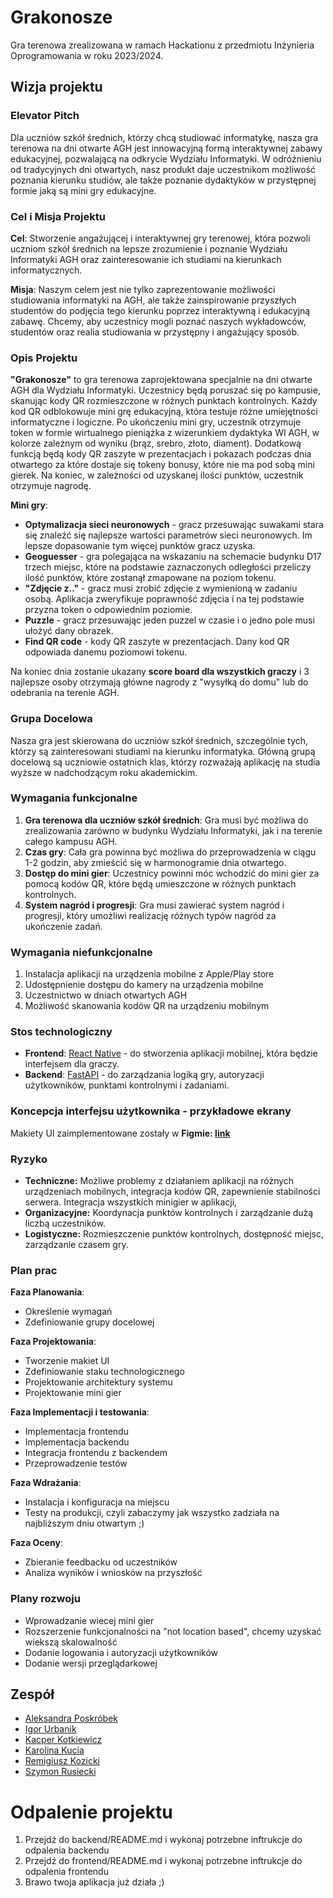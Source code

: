 # Grakonosze

Gra terenowa zrealizowana w ramach Hackationu z przedmiotu Inżynieria Oprogramowania w roku 2023/2024.

## Wizja projektu

### Elevator Pitch

Dla uczniów szkół średnich, którzy chcą studiować informatykę, nasza gra terenowa na dni otwarte AGH jest innowacyjną formą interaktywnej zabawy edukacyjnej, pozwalającą na odkrycie Wydziału Informatyki. W odróżnieniu od tradycyjnych dni otwartych, nasz produkt daje uczestnikom możliwość poznania kierunku studiów, ale także poznanie dydaktyków w przystępnej formie jaką są mini gry edukacyjne.

### Cel i Misja Projektu

**Cel**: Stworzenie angażującej i interaktywnej gry terenowej, która pozwoli uczniom szkół średnich na lepsze zrozumienie i poznanie Wydziału Informatyki AGH oraz zainteresowanie ich studiami na kierunkach informatycznych.

**Misja**: Naszym celem jest nie tylko zaprezentowanie możliwości studiowania informatyki na AGH, ale także zainspirowanie przyszłych studentów do podjęcia tego kierunku poprzez interaktywną i edukacyjną zabawę. Chcemy, aby uczestnicy mogli poznać naszych wykładowców, studentów oraz realia studiowania w przystępny i angażujący sposób.

### Opis Projektu

**"Grakonosze"** to gra terenowa zaprojektowana specjalnie na dni otwarte AGH dla Wydziału Informatyki.
Uczestnicy będą poruszać się po kampusie, skanując kody QR rozmieszczone w różnych punktach kontrolnych. Każdy kod QR odblokowuje mini grę edukacyjną, która testuje różne umiejętności informatyczne i logiczne. Po ukończeniu mini gry, uczestnik otrzymuje token w formie wirtualnego pieniążka z wizerunkiem dydaktyka WI AGH, w kolorze zależnym od wyniku (brąz, srebro, złoto, diament). Dodatkową funkcją będą kody QR zaszyte w prezentacjach i pokazach podczas dnia otwartego za które dostaje się tokeny bonusy, które nie ma pod sobą mini gierek. Na koniec, w zależności od uzyskanej ilości punktów, uczestnik otrzymuje nagrodę.

**Mini gry**:

- **Optymalizacja sieci neuronowych** - gracz przesuwając suwakami stara się znaleźć się najlepsze wartości parametrów sieci neuronowych. Im lepsze dopasowanie tym więcej punktów gracz uzyska.
- **Geoguesser** - gra polegająca na wskazaniu na schemacie budynku D17 trzech miejsc, które na podstawie zaznaczonych odległości przeliczy ilość punktów, które zostanął zmapowane na poziom tokenu.
- **"Zdjęcie z.."** - gracz musi zrobić zdjęcie z wymienioną w zadaniu osobą. Aplikacja zweryfikuje poprawność zdjęcia i na tej podstawie przyzna token o odpowiednim poziomie.
- **Puzzle** - gracz przesuwając jeden puzzel w czasie i o jedno pole musi ułożyć dany obrazek.
- **Find QR code** - kody QR zaszyte w prezentacjach. Dany kod QR odpowiada danemu poziomowi tokenu.

Na koniec dnia zostanie ukazany **score board dla wszystkich graczy** i 3 najlepsze osoby otrzymają główne nagrody z "wysyłką do domu" lub do odebrania na terenie AGH.

### Grupa Docelowa

Nasza gra jest skierowana do uczniów szkół średnich, szczególnie tych, którzy są zainteresowani studiami na kierunku informatyka. Główną grupą docelową są uczniowie ostatnich klas, którzy rozważają aplikację na studia wyższe w nadchodzącym roku akademickim.

### Wymagania funkcjonalne

1. **Gra terenowa dla uczniów szkół średnich**: Gra musi być możliwa do zrealizowania zarówno w budynku Wydziału Informatyki, jak i na terenie całego kampusu AGH.
2. **Czas gry**: Cała gra powinna być możliwa do przeprowadzenia w ciągu 1-2 godzin, aby zmieścić się w harmonogramie dnia otwartego.
3. **Dostęp do mini gier**: Uczestnicy powinni móc wchodzić do mini gier za pomocą kodów QR, które będą umieszczone w różnych punktach kontrolnych.
4. **System nagród i progresji**: Gra musi zawierać system nagród i progresji, który umożliwi realizację różnych typów nagród za ukończenie zadań.

### Wymagania niefunkcjonalne

1. Instalacja aplikacji na urządzenia mobilne z Apple/Play store
2. Udostępnienie dostępu do kamery na urządzenia mobilne
3. Uczestnictwo w dniach otwartych AGH
4. Możliwość skanowania kodów QR na urządzeniu mobilnym

### Stos technologiczny

- **Frontend**: [React Native](https://reactnative.dev/) - do stworzenia aplikacji mobilnej, która będzie interfejsem dla graczy.
- **Backend**: [FastAPI](https://fastapi.tiangolo.com/) - do zarządzania logiką gry, autoryzacji użytkowników, punktami kontrolnymi i zadaniami.

### Koncepcja interfejsu użytkownika - przykładowe ekrany

Makiety UI zaimplementowane zostały w **Figmie: [link](https://www.figma.com/proto/zLwlb5mijGz9pDexNVcsQA/Grakonosze?node-id=5-2&m=dev&scaling=scale-down&page-id=0%3A1&t=Hs1iGgzUfzpNYYYe-1)**

### Ryzyko

- **Techniczne:** Możliwe problemy z działaniem aplikacji na różnych urządzeniach mobilnych, integracja kodów QR, zapewnienie stabilności serwera. Integracja wszystkich minigier w aplikacji,
- **Organizacyjne:** Koordynacja punktów kontrolnych i zarządzanie dużą liczbą uczestników.
- **Logistyczne:** Rozmieszczenie punktów kontrolnych, dostępność miejsc, zarządzanie czasem gry.

### Plan prac

**Faza Planowania**:

- Określenie wymagań
- Zdefiniowanie grupy docelowej

**Faza Projektowania**:

- Tworzenie makiet UI
- Zdefiniowanie staku technologicznego
- Projektowanie architektury systemu
- Projektowanie mini gier

**Faza Implementacji i testowania**:

- Implementacja frontendu
- Implementacja backendu
- Integracja frontendu z backendem
- Przeprowadzenie testów

**Faza Wdrażania**:

- Instalacja i konfiguracja na miejscu
- Testy na produkcji, czyli zabaczymy jak wszystko zadziała na najbliższym dniu otwartym ;)

**Faza Oceny**:

- Zbieranie feedbacku od uczestników
- Analiza wyników i wniosków na przyszłość

### Plany rozwoju

- Wprowadzanie wiecej mini gier
- Rozszerzenie funkcjonalności na "not location based", chcemy uzyskać wiekszą skalowalność
- Dodanie logowania i autoryzacji użytkowników
- Dodanie wersji przeglądarkowej

## Zespół

- [Aleksandra Poskróbek](https://github.com/Olciaaa)
- [Igor Urbanik](https://github.com/Radinyn)
- [Kacper Kotkiewicz](https://github.com/kkotkiewicz)
- [Karolina Kucia](https://github.com/kkkucia)
- [Remigiusz Kozicki](https://github.com/remekozicki)
- [Szymon Rusiecki](https://github.com/Rusiek)

# Odpalenie projektu

1. Przejdź do backend/README.md i wykonaj potrzebne inftrukcje do odpalenia backendu
2. Przejdź do frontend/README.md i wykonaj potrzebne inftrukcje do odpalenia frontendu
3. Brawo twoja aplikacja już działa ;)
